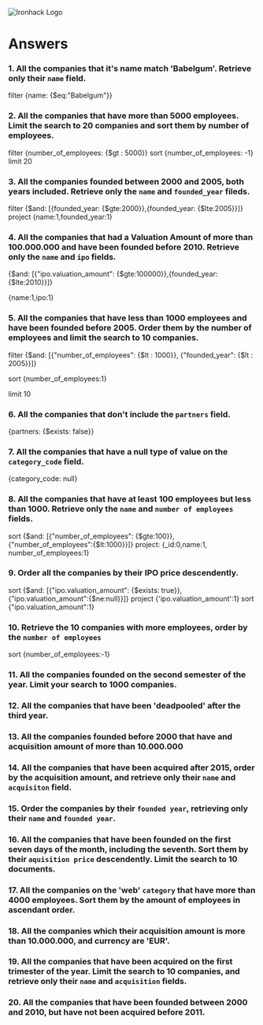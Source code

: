 ![Ironhack Logo](https://i.imgur.com/1QgrNNw.png)

# Answers

### 1. All the companies that it's name match 'Babelgum'. Retrieve only their `name` field.

filter {name: {$eq:"Babelgum"}}

### 2. All the companies that have more than 5000 employees. Limit the search to 20 companies and sort them by **number of employees**.

filter {number_of_employees: {$gt : 5000}}
sort {number_of_employees: -1}
limit 20

### 3. All the companies founded between 2000 and 2005, both years included. Retrieve only the `name` and `founded_year` fileds.

filter {$and: [{founded_year: {$gte:2000}},{founded_year: {$lte:2005}}]}
project {name:1,founded_year:1}

### 4. All the companies that had a Valuation Amount of more than 100.000.000 and have been founded before 2010. Retrieve only the `name` and `ipo` fields.

{$and: [{"ipo.valuation_amount": {$gte:100000}},{founded_year:{$lte:2010}}]}

{name:1,ipo:1}

### 5. All the companies that have less than 1000 employees and have been founded before 2005. Order them by the number of employees and limit the search to 10 companies.

filter {$and: [{"number_of_employees": {$lt : 1000}}, {"founded_year": {$lt : 2005}}]}

sort {number_of_employees:1}

limit 10


### 6. All the companies that don't include the `partners` field.

 {partners: {$exists: false}}

### 7. All the companies that have a null type of value on the `category_code` field.

{category_code: null}

### 8. All the companies that have at least 100 employees but less than 1000. Retrieve only the `name` and `number of employees` fields.

sort {$and: [{"number_of_employees": {$gte:100}},{"number_of_employees":{$lt:1000}}]}
project: {_id:0,name:1, number_of_employees:1}


### 9. Order all the companies by their IPO price descendently.

sort {$and:     [{"ipo.valuation_amount": {$exists: true}},{"ipo.valuation_amount":{$ne:null}}]}
project         {'ipo.valuation_amount':1}
sort            {"ipo.valuation_amount":1}


### 10. Retrieve the 10 companies with more employees, order by the `number of employees`

sort {number_of_employees:-1}

### 11. All the companies founded on the second semester of the year. Limit your search to 1000 companies.



### 12. All the companies that have been 'deadpooled' after the third year.

<!-- Your Code Goes Here -->

### 13. All the companies founded before 2000 that have and acquisition amount of more than 10.000.000

<!-- Your Code Goes Here -->

### 14. All the companies that have been acquired after 2015, order by the acquisition amount, and retrieve only their `name` and `acquisiton` field.

<!-- Your Code Goes Here -->

### 15. Order the companies by their `founded year`, retrieving only their `name` and `founded year`.

<!-- Your Code Goes Here -->

### 16. All the companies that have been founded on the first seven days of the month, including the seventh. Sort them by their `aquisition price` descendently. Limit the search to 10 documents.

<!-- Your Code Goes Here -->

### 17. All the companies on the 'web' `category` that have more than 4000 employees. Sort them by the amount of employees in ascendant order.

<!-- Your Code Goes Here -->

### 18. All the companies which their acquisition amount is more than 10.000.000, and currency are 'EUR'.

<!-- Your Code Goes Here -->

### 19. All the companies that have been acquired on the first trimester of the year. Limit the search to 10 companies, and retrieve only their `name` and `acquisition` fields.

<!-- Your Code Goes Here -->

### 20. All the companies that have been founded between 2000 and 2010, but have not been acquired before 2011.

<!-- Your Code Goes Here -->
